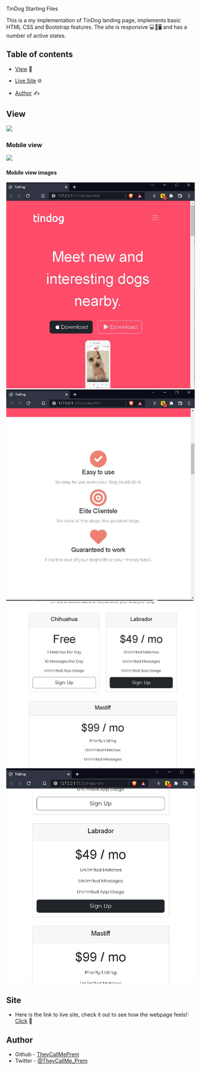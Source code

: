 TinDog Starting Files

This is a my implementation of TinDog landing page, implements basic HTML  CSS and Bootstrap features.
The site is responsive 💻📱🖥 and has a number of active states.

## Table of contents

- [View](#view) 👀

- [Live Site](#Site) 🌐

- [Author](#author) ✍️

## View

![](https://github.com/TheyCallMePrem/TinDog/blob/92c0e19404a06b644d381b289a08e840eb3e4d58/images/screen-capture.gif)

### Mobile view

![](https://github.com/TheyCallMePrem/TinDog/blob/f9c571ae3098dfc9503b20dea276024601892a40/images/screen-capture-1-2.gif)
#### Mobile view images
![](https://github.com/TheyCallMePrem/TinDog/blob/adfa5571fdca51c5ebe4f26596a7f336bc8d2296/images/mobile-1.JPG)
![](https://github.com/TheyCallMePrem/TinDog/blob/adfa5571fdca51c5ebe4f26596a7f336bc8d2296/images/mobile-2.JPG)
![](https://github.com/TheyCallMePrem/TinDog/blob/adfa5571fdca51c5ebe4f26596a7f336bc8d2296/images/mobile-3.JPG)
![](https://github.com/TheyCallMePrem/TinDog/blob/adfa5571fdca51c5ebe4f26596a7f336bc8d2296/images/mobile-4.JPG)

## Site

- Here is the link to live site, check it out to see how the webpage feels!: [Click](https://theycallmeprem.github.io/TinDog/) 🚀



## Author

- Github - [TheyCallMePrem](https://github.com/TheyCallMePrem)
- Twitter - [@TheyCallMe_Prem](https://twitter.com/TheyCallMe_Prem)
